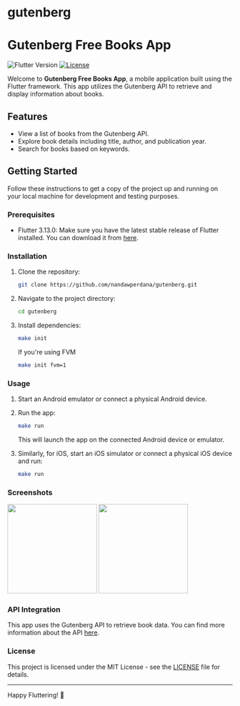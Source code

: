 # gutenberg

# Gutenberg Free Books App

![Flutter Version](https://img.shields.io/badge/flutter-3.13.0-blue)
[![License](https://img.shields.io/badge/license-MIT-blue.svg)](LICENSE)

Welcome to **Gutenberg Free Books App**, a mobile application built using the Flutter framework. This app utilizes the Gutenberg API to retrieve and display information about books.

## Features

- View a list of books from the Gutenberg API.
- Explore book details including title, author, and publication year.
- Search for books based on keywords.

## Getting Started

Follow these instructions to get a copy of the project up and running on your local machine for development and testing purposes.

### Prerequisites

- Flutter 3.13.0: Make sure you have the latest stable release of Flutter installed. You can download it from [here](https://flutter.dev/docs/get-started/install).

### Installation

1. Clone the repository:

   ```bash
   git clone https://github.com/nandawperdana/gutenberg.git
   ```

2. Navigate to the project directory:

   ```bash
   cd gutenberg
   ```

3. Install dependencies:

   ```bash
   make init
   ```
   
   If you're using FVM
   ```bash
   make init fvm=1
   ```

### Usage

1. Start an Android emulator or connect a physical Android device.

2. Run the app:

   ```bash
   make run
   ```

   This will launch the app on the connected Android device or emulator.

3. Similarly, for iOS, start an iOS simulator or connect a physical iOS device and run:

   ```bash
   make run
   ```

### Screenshots
<img src="screenshots/iPhone Details.png" width="200"> <img src="screenshots/iPhone List.png" width="200">

### API Integration

This app uses the Gutenberg API to retrieve book data. You can find more information about the API [here](http://gutendex.com/).

### License

This project is licensed under the MIT License - see the [LICENSE](LICENSE) file for details.

---

Happy Fluttering! 🚀